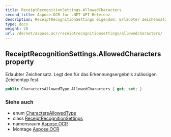 ```yaml
---
title: ReceiptRecognitionSettings.AllowedCharacters
second_title: Aspose.OCR für .NET-API-Referenz
description: ReceiptRecognitionSettings eigendom. Erlaubter Zeichensatz. Legt den für das Erkennungsergebnis zulässigen Zeichentyp fest.
type: docs
weight: 20
url: /de/net/aspose.ocr/receiptrecognitionsettings/allowedcharacters/
---
```

## ReceiptRecognitionSettings.AllowedCharacters property

Erlaubter Zeichensatz. Legt den für das Erkennungsergebnis zulässigen Zeichentyp fest.

```csharp
public CharactersAllowedType AllowedCharacters { get; set; }
```

### Siehe auch

* enum [CharactersAllowedType](../../charactersallowedtype/)
* class [ReceiptRecognitionSettings](../)
* namensraum [Aspose.OCR](../../receiptrecognitionsettings/)
* Montage [Aspose.OCR](../../../)


